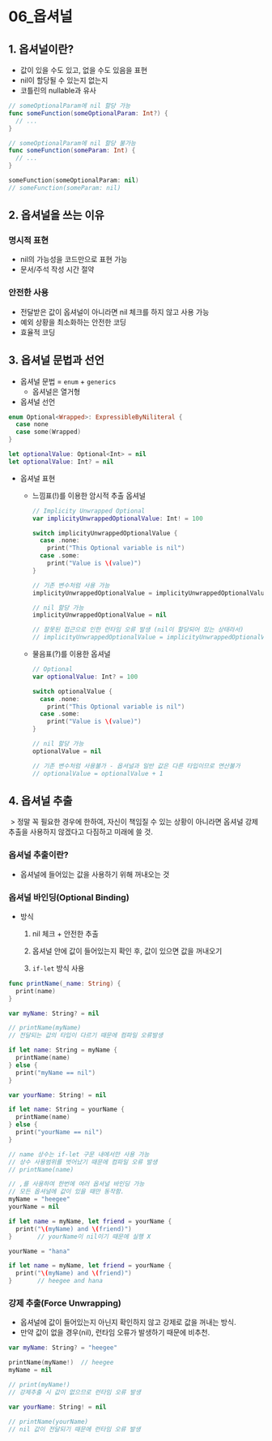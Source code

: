 # 06_옵셔널

## 1. 옵셔널이란?

- 값이 있을 수도 있고, 없을 수도 있음을 표현
- nil이 할당될 수 있는지 없는지
- 코틀린의 nullable과 유사

``` swift
// someOptionalParam에 nil 할당 가능
func someFunction(someOptionalParam: Int?) {
  // ...
}

// someOptionalParam에 nil 할당 불가능
func someFunction(someParam: Int) {
  // ...
}

someFunction(someOptionalParam: nil)
// someFunction(someParam: nil)
```



## 2. 옵셔널을 쓰는 이유

### 명시적 표현

- nil의 가능성을 코드만으로 표현 가능
- 문서/주석 작성 시간 절약

### 안전한 사용

- 전달받은 값이 옵셔널이 아니라면 nil 체크를 하지 않고 사용 가능
- 예외 상황을 최소화하는 안전한 코딩
- 효율적 코딩



## 3. 옵셔널 문법과 선언

- 옵셔널 문법 = `enum` + `generics` 
  - 옵셔널은 열거형
- 옵셔널 선언

``` swift
enum Optional<Wrapped>: ExpressibleByNiliteral {
  case none
  case some(Wrapped)
}

let optionalValue: Optional<Int> = nil
let optionalValue: Int? = nil
```

- 옵셔널 표현

  - 느낌표(!)를 이용한 암시적 추출 옵셔널

    ``` swift
    // Implicity Unwrapped Optional
    var implicityUnwrappedOptionalValue: Int! = 100
    
    switch implicityUnwrappedOptionalValue {
      case .none:
      	print("This Optional variable is nil")
      case .some:
      	print("Value is \(value)")
    }
    
    // 기존 변수처럼 사용 가능
    implicityUnwrappedOptionalValue = implicityUnwrappedOptionalValue + 1
    
    // nil 할당 가능
    implicityUnwrappedOptionalValue = nil
    
    // 잘못된 접근으로 인한 런타임 오류 발생 (nil이 할당되어 있는 상태라서)
    // implicityUnwrappedOptionalValue = implicityUnwrappedOptionalValue + 1
    ```

  - 물음표(?)를 이용한 옵셔널

    ```swift
    // Optional
    var optionalValue: Int? = 100
    
    switch optionalValue {
      case .none:
      	print("This Optional variable is nil")
      case .some:
      	print("Value is \(value)")
    }
    
    // nil 할당 가능
    optionalValue = nil
    
    // 기존 변수처럼 사용불가 - 옵셔널과 일반 값은 다른 타입이므로 연산불가
    // optionalValue = optionalValue + 1
    ```




## 4. 옵셔널 추출

​	> 정말 꼭 필요한 경우에 한하여, 자신이 책임질 수 있는 상황이 아니라면 옵셔널 강제추출을 사용하지 않겠다고 다짐하고 미래에 쓸 것.

### 옵셔널 추출이란?

- 옵셔널에 들어있는 값을 사용하기 위해 꺼내오는 것

### 옵셔널 바인딩(Optional Binding)

- 방식

  1) nil 체크 + 안전한 추출

  2) 옵셔널 안에 값이 들어있는지 확인 후, 값이 있으면 값을 꺼내오기

  3) `if-let` 방식 사용

``` swift
func printName(_name: String) {
  print(name)
}

var myName: String? = nil

// printName(myName)
// 전달되는 값의 타입이 다르기 때문에 컴파일 오류발생

if let name: String = myName {
  printName(name)
} else {
  print("myName == nil")
}

var yourName: String! = nil

if let name: String = yourName {
  printName(name)
} else {
  print("yourName == nil")
}

// name 상수는 if-let 구문 내에서만 사용 가능
// 상수 사용범위를 벗어났기 때문에 컴파일 오류 발생
// printName(name)

// ,를 사용하여 한번에 여러 옵셔널 바인딩 가능
// 모든 옵셔널에 값이 있을 때만 동작함.
myName = "heegee"
yourName = nil

if let name = myName, let friend = yourName {
  print("\(myName) and \(friend)")
}		// yourName이 nil이기 때문에 실행 X

yourName = "hana"

if let name = myName, let friend = yourName {
  print("\(myName) and \(friend)")
}		// heegee and hana
```



### 강제 추출(Force Unwrapping)

- 옵셔널에 값이 들어있는지 아닌지 확인하지 않고 강제로 값을 꺼내는 방식.
- 만약 값이 없을 경우(nil), 런타임 오류가 발생하기 때문에 비추천.

``` swift
var myName: String? = "heegee"

printName(myName!)	// heegee
myName = nil

// print(myName!)
// 강제추출 시 값이 없으므로 런타임 오류 발생

var yourName: String! = nil

// printName(yourName)
// nil 값이 전달되기 때문에 런타임 오류 발생
```

